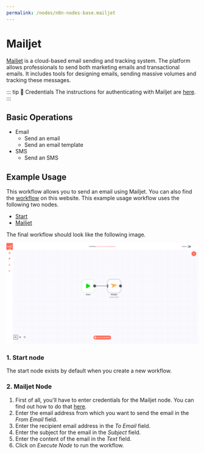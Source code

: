 ```yaml
---
permalink: /nodes/n8n-nodes-base.mailjet
---
```


# Mailjet

[Mailjet](https://www.mailjet.com/) is a cloud-based email sending and tracking system. The platform allows professionals to send both marketing emails and transactional emails. It includes tools for designing emails, sending massive volumes and tracking these messages.

::: tip 🔑 Credentials
The instructions for authenticating with Mailjet are [here](../../../credentials/Mailjet/README.md).
:::

## Basic Operations

- Email
	- Send an email
	- Send an email template
- SMS
	- Send an SMS

## Example Usage

This workflow allows you to send an email using Mailjet. You can also find the [workflow](https://n8n.io/workflows/520) on this website. This example usage workflow uses the following two nodes.

- [Start](../../core-nodes/Start)
- [Mailjet]()

The final workflow should look like the following image.

![A workflow with the Mailjet node](./workflow.png)

### 1. Start node

The start node exists by default when you create a new workflow.

### 2. Mailjet Node

1. First of all, you'll have to enter credentials for the Mailjet node. You can find out how to do that [here](../../../credentials/Mailjet/README.md).
2. Enter the email address from which you want to send the email in the *From Email* field.
3. Enter the recipient email address in the *To Email* field.
4. Enter the subject for the email in the *Subject* field.
5. Enter the content of the email in the *Text* field.
6. Click on *Execute Node* to run the workflow.
